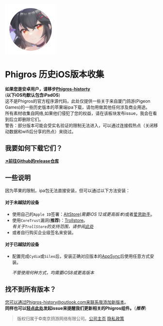 ![新九鸟](icon.png "新图标")
# Phigros 历史iOS版本收集<br>
**如果您是安卓用户，请移步[Phigros-historty](https://github.com/SteveZMTstudios/Phigros-history)**<br>
(**以下iOS均默认包含iPadOS**)
<br>
这不是Phigros的官方程序源代码，此处仅提供一些关于来自厦门鸽游(Pigeon Games)的一些历史版本的苹果端ipa下载，请勿用做其他任何涉及商业用途。<br>所有素材收集自网络,如果他们侵犯了您的权益，请在该板块发布issue，我会在看到后立即删除它们。
<br>
警告：部分版本可能会受实名验证的限制无法进入，可以通过连接假热点（关闭移动数据和wifi后分享的热点）来绕过。
<br>
## 我要如何下载它们？
[**↗️前往Github的release仓库**](https://github.com/YimingOvO/Phigros-history-For-iOS/releases)
<br>
## 一些说明
因为苹果的限制，ipa包无法直接安装，但可以通过以下方法安装：
<br>

#### 对于未越狱的设备
- 使用自己的`Apple ID`签署：[AltStore](https://altstore.net)(*需要iOS 12或更高版本*)或者[爱思助手](https://m.i4.cn/article/38195.html#B)。<br>
- 使用`CoreTrust`漏洞(**推荐**)：[Trollstore](https://github.com/opa334/TrollStore)。<br> *有关于`TrollStore`的支持范围，请参阅[此处](https://ios.cfw.guide/installing-trollstore/)*
- 或者自行购买企业级签名来安装。
  <br>
  
#### 对于已越狱的设备
- 配置完成`Cydia`或`Sileo`后，安装正确对应版本的[AppSync](https://github.com/akemin-dayo/AppSync)后使用任意方式安装。
  <br>
  
  *不管使用何种方式，均需要iOS8或更高版本*

## 找不到所有版本？<br>
您可以通过Phigros-history@outlook.com来联系我添加新版本。<br>
**同样也可以**[**轻点此处**](https://github.com/SteveZMTstudios/Phigros-history/issues/new/choose)**发起issue来提醒我们更新相关的Phigros组件。**（***推荐***）
<br>
> 版权归属于&copy;南京鸽游网络有限公司。[公司主页](https://pigeon-games.com/?utm_source=Phigros-history&utm_medium=OfficialWebsite&utm_campaign=Android) [隐私政策](https://pigeon-games.com/news/2)
